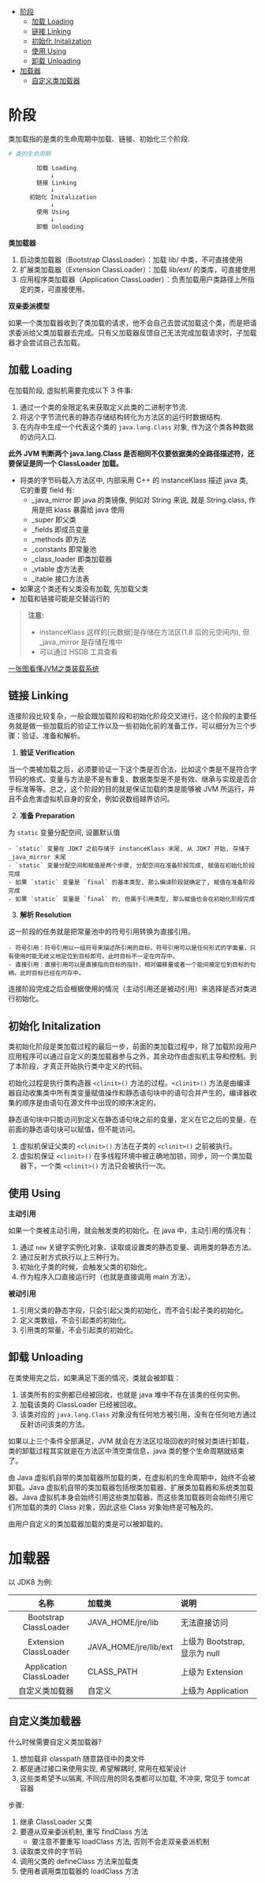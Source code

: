 <!-- TOC -->

- [阶段](#阶段)
    - [加载 Loading](#加载-loading)
    - [链接 Linking](#链接-linking)
    - [初始化 Initalization](#初始化-initalization)
    - [使用 Using](#使用-using)
    - [卸载 Unloading](#卸载-unloading)
- [加载器](#加载器)
    - [自定义类加载器](#自定义类加载器)

<!-- /TOC -->

# 阶段

类加载指的是类的生命周期中加载、链接、初始化三个阶段.

```bash
# 类的生命周期

        加载 Loading
            ↓
        链接 Linking
            ↓
      初始化 Initalization
            ↓
        使用 Using
            ↓
        卸载 Unloading
```

**类加载器**

1. 启动类加载器（Bootstrap ClassLoader）：加载 lib/ 中类，不可直接使用
2. 扩展类加载器（Extension ClassLoader）：加载 lib/ext/ 的类库，可直接使用
3. 应用程序类加载器（Application ClassLoader）：负责加载用户类路径上所指定的类，可直接使用。

**双亲委派模型**

如果一个类加载器收到了类加载的请求，他不会自己去尝试加载这个类，而是把请求委派给父类加载器去完成。只有父加载器反馈自己无法完成加载请求时，子加载器才会尝试自己去加载。

## 加载 Loading

在加载阶段, 虚拟机需要完成以下 3 件事:

1. 通过一个类的全限定名来获取定义此类的二进制字节流.
2. 将这个字节流代表的静态存储结构转化为方法区的运行时数据结构.
3. 在内存中生成一个代表这个类的 `java.lang.Class` 对象, 作为这个类各种数据的访问入口.

**此外 JVM 判断两个 java.lang.Class 是否相同不仅要依据类的全路径描述符，还要保证是同一个 ClassLoader 加载。**

- 将类的字节码载入方法区中, 内部采用 C++ 的 instanceKlass 描述 java 类, 它的重要 field 有:
    - _java_mirror 即 java 的类镜像, 例如对 String 来说, 就是 String.class, 作用是把 klass 暴露给 java 使用
    - _super 即父类
    - _fields 即成员变量
    - _methods 即方法
    - _constants 即常量池
    - _class_loader 即类加载器
    - _vtable 虚方法表
    - _itable 接口方法表
- 如果这个类还有父类没有加载, 先加载父类
- 加载和链接可能是交替运行的

> **注意:**
> - instanceKlass 这样的[元数据]是存储在方法区(1.8 后的元空间内), 但 _java_mirror 是存储在堆中
> - 可以通过 HSDB 工具查看

[一张图看懂JVM之类装载系统](https://mp.weixin.qq.com/s/UU4qltVgRsj0SG7YmER-Qw)<br>

## 链接 Linking

连接阶段比较复杂，一般会跟加载阶段和初始化阶段交叉进行，这个阶段的主要任务就是做一些加载后的验证工作以及一些初始化前的准备工作，可以细分为三个步骤：验证、准备和解析。

1. **验证 Verification**

当一个类被加载之后，必须要验证一下这个类是否合法，比如这个类是不是符合字节码的格式、变量与方法是不是有重复、数据类型是不是有效、继承与实现是否合乎标准等等。总之，这个阶段的目的就是保证加载的类是能够被 JVM 所运行，并且不会危害虚拟机自身的安全，例如说数组越界访问。

2. **准备 Preparation**

为 `static` 变量分配空间, 设置默认值

    - `static` 变量在 JDK7 之前存储于 instanceKlass 末尾, 从 JDK7 开始, 存储于 _java_mirror 末尾
    - `static` 变量分配空间和赋值是两个步骤, 分配空间在准备阶段完成, 赋值在初始化阶段完成
    - 如果 `static` 变量是 `final` 的基本类型, 那么编译阶段就确定了, 赋值在准备阶段完成
    - 如果 `static` 变量是 `final` 的, 但属于引用类型, 那么赋值也会在初始化阶段完成

3. **解析 Resolution**

这一阶段的任务就是把常量池中的符号引用转换为直接引用。

    - 符号引用：符号引用以一组符号来描述所引用的目标，符号引用可以是任何形式的字面量，只有使用时能无歧义地定位到目标即可。此时目标不一定在内存中。
    - 直接引用：直接引用可以是直接指向目标的指针，相对偏移量或者一个能间接定位到目标的句柄。此时目标已经在内存中。

连接阶段完成之后会根据使用的情况（主动引用还是被动引用）来选择是否对类进行初始化。

## 初始化 Initalization

类初始化阶段是类加载过程的最后一步，前面的类加载过程中，除了加载阶段用户应用程序可以通过自定义的类加载器参与之外，其余动作由虚拟机主导和控制。到了本阶段，才真正开始执行类中定义的代码。

初始化过程是执行类构造器 `<clinit>()` 方法的过程。`<clinit>()` 方法是由编译器自动收集类中所有类变量赋值操作和静态语句块中的语句合并产生的，编译器收集的顺序是由语句在源文件中出现的顺序决定的。

静态语句块中只能访问到定义在静态语句块之前的变量，定义在它之后的变量，在前面的静态语句块可以赋值，但不能访问。

1. 虚拟机保证父类的 `<clinit>()` 方法在子类的 `<clinit>()` 之前被执行。
2. 虚拟机保证 `<clinit>()` 在多线程环境中被正确地加锁，同步，同一个类加载器下，一个类 `<clinit>()` 方法只会被执行一次。

## 使用 Using

**主动引用**

如果一个类被主动引用，就会触发类的初始化。在 java 中，主动引用的情况有：

1. 通过 `new` 关键字实例化对象、读取或设置类的静态变量、调用类的静态方法。
2. 通过反射方式执行以上三种行为。
3. 初始化子类的时候，会触发父类的初始化。
4. 作为程序入口直接运行时（也就是直接调用 main 方法）。

**被动引用**

1. 引用父类的静态字段，只会引起父类的初始化，而不会引起子类的初始化。
2. 定义类数组，不会引起类的初始化。
3. 引用类的常量，不会引起类的初始化。

## 卸载 Unloading

在类使用完之后，如果满足下面的情况，类就会被卸载：

1. 该类所有的实例都已经被回收，也就是 java 堆中不存在该类的任何实例。
2. 加载该类的 ClassLoader 已经被回收。
3. 该类对应的 `java.lang.Class` 对象没有任何地方被引用，没有在任何地方通过反射访问该类的方法。

如果以上三个条件全部满足，JVM 就会在方法区垃圾回收的时候对类进行卸载，类的卸载过程其实就是在方法区中清空类信息，java 类的整个生命周期就结束了。

由 Java 虚拟机自带的类加载器所加载的类，在虚拟机的生命周期中，始终不会被卸载。Java 虚拟机自带的类加载器包括根类加载器、扩展类加载器和系统类加载器。Java 虚拟机本身会始终引用这些类加载器，而这些类加载器则会始终引用它们所加载的类的 Class 对象，因此这些 Class 对象始终是可触及的。

由用户自定义的类加载器加载的类是可以被卸载的。

# 加载器

以 JDK8 为例:

名称|加载类|说明
:---:|:---|:---
Bootstrap ClassLoader|JAVA_HOME/jre/lib|无法直接访问
Extension ClassLoader|JAVA_HOME/jre/lib/ext|上级为 Bootstrap, 显示为 null
Application ClassLoader|CLASS_PATH|上级为 Extension
自定义类加载器|自定义|上级为 Application

## 自定义类加载器

什么时候需要自定义类加载器?

1. 想加载非 classpath 随意路径中的类文件
2. 都是通过接口来使用实现, 希望解耦时, 常用在框架设计
3. 这些类希望予以隔离, 不同应用的同名类都可以加载, 不冲突, 常见于 tomcat 容器

步骤: 

1. 继承 ClassLoader 父类
2. 要遵从双亲委派机制, 重写 findClass 方法
    - 要注意不要重写 loadClass 方法, 否则不会走双亲委派机制
3. 读取类文件的字节码
4. 调用父类的 defineClass 方法来加载类
5. 使用者调用类加载器的 loadClass 方法
